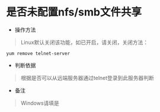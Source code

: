 # 是否未配置nfs/smb文件共享

- 操作方法
> Linux默认关闭该功能，如已开启，请关闭，关闭方法：
```
yum remove telnet-server 
```

- 判断依据
> 根据是否可以从远端服务器通过telnet登录到此服务器判断

- 备注
> Windows请填是
